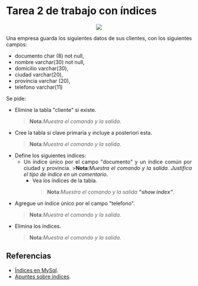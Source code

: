 <div align="justify">

# Tarea 2 de trabajo con índices

<div align="center">
<img src="../../img/indices.png"/>
</div>

Una empresa guarda los siguientes datos de sus clientes, con los siguientes campos:
- documento char (8) not null,
- nombre varchar(30) not null,
- domicilio varchar(30),
- ciudad varchar(20),
- provincia varchar (20),
- telefono varchar(11)

Se pide:

- Elimine la tabla "cliente" si existe. 
    >__Nota__:_Muestra el comando y la salida_.
- Cree la tabla si clave primaria y incluye a posteriori esta.
    >__Nota__:_Muestra el comando y la salida_. 
- Define los siguientes indices:
  - Un índice único por el campo "documento" y un índice común por ciudad y provincia.
        >__Nota__:_Muestra el comando y la salida. Justifica el tipo de indice en un comentario_.
    - Vea los índices de la tabla.
        >__Nota__:_Muestra el comando y la salida __"show index"___.
- Agregue un índice único por el campo "telefono".
    >__Nota__:_Muestra el comando y la salida_.
- Elimina los índices.
    >__Nota__:_Muestra el comando y la salida_.
    
## Referencias

- [Índices en MySql](https://dev.mysql.com/doc/refman/8.0/en/mysql-indexes.html).
- [Apuntes sobre índices](../../Indices.md).

</div>